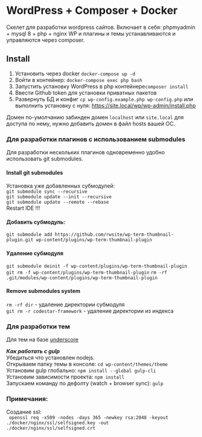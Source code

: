 # WordPress + Composer + Docker

Скелет для разработки wordpress сайтов.
Включает в себя: phpmyadmin + mysql 8 + php + nginx
WP и плагины и темы устанавливаются и управляются через composer.

## Install

1. Установить через docker `docker-compose up -d `
2. Войти в контейнер: `docker-compose exec php bash`
3. Запустить установку WordPress в php контейнере`composer install`
4. Ввести Github token для установки приватных пакетов
5. Развернуть БД и конфиг `cp wp-config.example.php wp-config.php`
   или выполнить установку с нуля: https://site.local/wp/wp-admin/install.php

Домен по-умолчанию забинден домен `localhost` или `site.local` для доступа по нему, нужно добавить домен в файл hosts
вашей ОС.

### Для разработки плагинов с использованием submodules

Для разработки нескольких плагинов одновременно удобно использовать git submodules.

#### Install git submodules

Установка уже добавленных субмодулей:   
`git submodule sync --recursive`    
`git submodule update --init --recursive`   
`git submodule update --remote --rebase`    
Restart IDE !!!

#### Добавить субмодуль:

`git submodule add https://github.com/rwsite/wp-term-thumbnail-plugin.git wp-content/plugins/wp-term-thumbnail-plugin`

#### Удаление субмодуля

`git submodule deinit -f wp-content/plugins/wp-term-thumbnail-plugin`
`git rm -f wp-content/plugins/wp-term-thumbnail-plugin`
`rm -rf .git/modules/wp-content/plugins/wp-term-thumbnail-plugin`

#### Remove submodules system

`rm -rf dir` - удаление директории субмодуля    
`git rm -r codestar-framework` - удаление директории из индекса

### Для разработки тем

Для тем на базе [underscore](https://github.com/automattic/_s)

_**Как работать с gulp**_   
Убедиться что установлен nodejs.    
Открываем папку темы в консоле: `cd wp-content/themes/theme`    
Установим gulp глобально: `npm install --global gulp-cli`   
Установим зависимости проекта: `npm install`    
Запускаем команду по дефолту (watch + browser sync): `gulp`

### Примечания:

Создание ssl:   
` openssl req -x509 -nodes -days 365 -newkey rsa:2048 -keyout ./docker/nginx/ssl/selfsigned.key -out ./docker/nginx/ssl/selfsigned.crt`  
